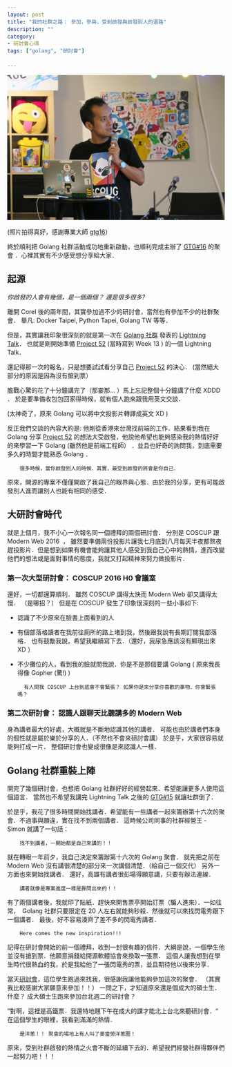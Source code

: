 ```yaml
---
layout: post
title: "我的社群之路： 參加，參與，受到啟發與啟發別人的道路"
description: ""
category: 
- 研討會心得
tags: ["golang", "研討會"]

---
```



![](../images/2016/gtg16.jpg)

(照片拍得真好，感謝專業大師 [gtg16](http://golang.kktix.cc/events/gtg16)）


終於順利把 Golang 社群活動成功地重新啟動，也順利完成主辦了 [GTG#16](http://golang.kktix.cc/events/gtg16) 的聚會 ．心裡其實有不少感受想分享給大家．

## 起源

*你啟發的人會有幾個，是一個兩個？ 還是很多很多?*

離開 Corel 後的兩年間，其實參加過不少的研討會，當然也有參加不少的社群聚會． 舉凡: Docker Taipei, Python Tapei, Golang TW 等等．

但是，其實讓我印象很深刻的就是第一次在 [Golang 社群](http://golang.kktix.cc/) 發表的 [Lightning Talk](http://www.slideshare.net/EvansLin/project52)．  也就是剛開始準備 [Project 52](https://github.com/kkdai/project52) (當時寫到 Week 13 ) 的一個 Lightning Talk．

還記得那一次的報名，只是想要試試看分享自己 [Project 52](https://github.com/kkdai/project52) 的決心． (當然絕大部分的原因是因為沒有搶到票） 

膽戰心驚的花了十分鐘講完了（那霎那... ）馬上忘記整個十分鐘講了什麼 XDDD ． 於是要準備收包包回家得時候，就有個人跑來跟我用英文交談． 

(太神奇了，原來 Golang 可以將中文投影片轉譯成英文 XD ) 


反正我們交談的內容大約是: 他剛從香港來台灣找前端的工作．結果看到我在 Golang 分享 [Project 52](https://github.com/kkdai/project52) 的想法大受啟發，他說他希望也能夠感染我的熱情好好的來學習一下 Golang (雖然他是前端工程師） ．並且也好奇的詢問我，到底需要多久的時間才能熟悉 Golang ．


		很多時候，當你啟發別人的時候．其實，最受到啟發的將會是你自己．


原來，開源的專案不僅僅開啟了我自己的眼界與心態．由於我的分享，更有可能啟發別人進而讓別人也能有相同的感受．

## 大研討會時代 

就是上個月，我不小心一次報名同一個禮拜的兩個研討會． 分別是 COSCUP 跟 Modern Web 2016  ， 雖然要準備兩份投影片讓我七月底到八月每天半夜都熬夜趕投影片．但是想到如果有機會能夠讓其他人感受到我自己心中的熱情，進而改變他們的想法或是面對事情的態度，我就又打起精神來努力做投影片．

### 第一次大型研討會： COSCUP 2016 H0 會議室

還好，一切都還算順利． 雖然 COSCUP 講得太快而 Modern Web 卻又講得太慢． （是哪招？）  但是在 COSCUP 發生了印象很深刻的一些小事如下:

- 認識了不少原來在臉書上面看到的人
- 有個部落格讀者在我前往廁所的路上堵到我，然後跟我說有長期訂閱我部落格． 也有鼓勵我說，希望我繼續寫下去．（還好，我尿急應該沒有顯現出來 XD ）
- 不少攤位的人，看到我的臉就問我說．你是不是那個要講 Golang ( 原來我長得像 Gopher (驚!) )


		有人問我 COSCUP 上台到底會不會緊張？ 如果你是來分享你喜歡的事物．你會緊張嗎？

### 第二次研討會： 認識人跟聊天比聽講多的 Modern Web

身為講者最大的好處，大概就是不斷地認識其他的講者． 可能也由於講者們本身的個性就是屬於樂於分享的人．（不然也不會來研討會講） 於是乎，大家很容易就能夠打成一片． 整個研討會也變成很像是來認識人一樣．

## Golang 社群重裝上陣

開完了幾個研討會，也想把 Golang 社群好好的經營起來．希望能讓更多人使用這個語言． 當然也不希望我講完 Lightning Talk 之後的 [GTG#15](http://golang.kktix.cc/events/gtg15) 就讓社群倒了． 

於是乎，我花了很多時間開始找講者．希望能有一些講者一起來籌辦第十六次的聚會．不過事與願違，實在找不到兩個講者． 這時候公司同事的社群經營王 - Simon 就講了一句話：

		找不到講者，一開始都是自己來講的！！

就在轉眼一年前夕，我自己決定來籌辦第十六次的 Golang 聚會． 就先把之前在 Modern Web 沒有講很清楚的部分來一次講個清楚．（給自己一個交代）  另外一方面也來開始找講者． 還好，高雄有講者很彭場得願意講，只要有辦法連線．

		講者就像是專案進度一樣是靠問出來的！！

有了兩個講者後，我就印了貼紙．趕快來開售票亭開始訂票（騙人進來）．一如往常，　Golang 社群只要限定在 20 人左右就能夠秒殺．然後就可以來找閃電秀跟下一個講者． 最後，好不容易湊齊了差不多的閃電秀講者．

		Here comes the new inspiration!!!
		
記得在研討會開始的前一個禮拜，收到一封很有趣的信件．大綱是說，一個學生他並沒有搶到票．他願意捐錢給開源軟體協會來換取一張票． 這個人讓我想到在學生時代很熱血的我，於是我給他了一張閃電秀的票，並且期待他以後來分享．

當天[研討會](http://golang.kktix.cc/events/gtg16)，這位學生跑過來找我，很感謝我讓他能夠參加這次的聚會． （其實我比較感謝大家願意來參加！！）  一問之下，才知道原來還是個成大的碩士生． 什麼？ 成大碩士生跑來參加台北週二的研討會？

”對啊，這裡是高鐵票．我還特地翹下午在成大的課才能北上台北來聽研討會．“  在這個學生的眼裡，我看到滿滿的熱情．

		是洋蔥！！ 聚會的場地上有人叫了麥當勞洋蔥圈！
		
原來，受到社群啟發的熱情之火會不斷的延續下去的．希望我們經營社群得夥伴們一起努力吧！！！
